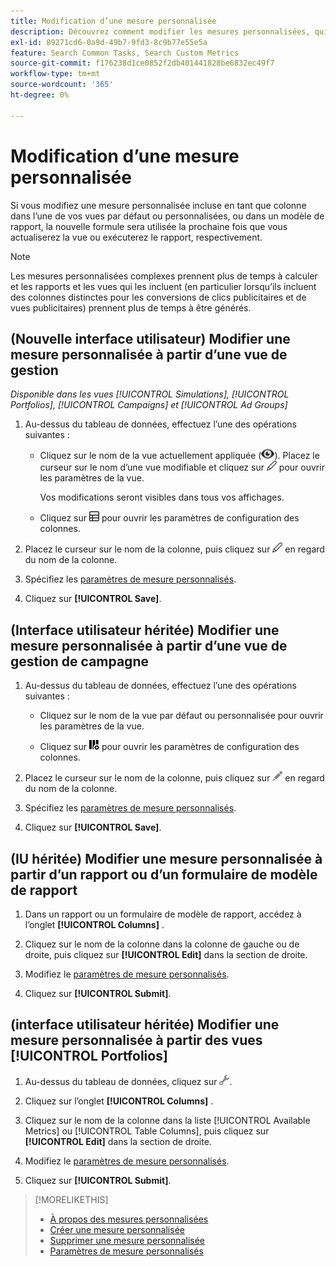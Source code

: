 ```yaml
---
title: Modification d’une mesure personnalisée
description: Découvrez comment modifier les mesures personnalisées, qui sont calculées à partir de mesures standard.
exl-id: 89271cd6-0a9d-49b7-9fd3-8c9b77e55e5a
feature: Search Common Tasks, Search Custom Metrics
source-git-commit: f176238d1ce0852f2db401441828be6832ec49f7
workflow-type: tm+mt
source-wordcount: '365'
ht-degree: 0%

---
```


# Modification d’une mesure personnalisée

Si vous modifiez une mesure personnalisée incluse en tant que colonne dans l’une de vos vues par défaut ou personnalisées, ou dans un modèle de rapport, la nouvelle formule sera utilisée la prochaine fois que vous actualiserez la vue ou exécuterez le rapport, respectivement.

>[!NOTE]
>
>Les mesures personnalisées complexes prennent plus de temps à calculer et les rapports et les vues qui les incluent (en particulier lorsqu’ils incluent des colonnes distinctes pour les conversions de clics publicitaires et de vues publicitaires) prennent plus de temps à être générés.

## (Nouvelle interface utilisateur) Modifier une mesure personnalisée à partir d’une vue de gestion

*Disponible dans les vues [!UICONTROL Simulations], [!UICONTROL Portfolios], [!UICONTROL Campaigns] et [!UICONTROL Ad Groups]*

1. Au-dessus du tableau de données, effectuez l’une des opérations suivantes :

   * Cliquez sur le nom de la vue actuellement appliquée (![Vue](/help/search-social-commerce/assets/view.png "Vue")). Placez le curseur sur le nom d’une vue modifiable et cliquez sur ![Modifier](/help/search-social-commerce/assets/edit-new.png "Modifier") pour ouvrir les paramètres de la vue.

     Vos modifications seront visibles dans tous vos affichages.

   * Cliquez sur ![Colonnes personnalisées](/help/search-social-commerce/assets/custom-columns-new.png "Colonnes personnalisées") pour ouvrir les paramètres de configuration des colonnes.

1. Placez le curseur sur le nom de la colonne, puis cliquez sur ![Modifier](/help/search-social-commerce/assets/edit-new.png "Modifier") en regard du nom de la colonne.

1. Spécifiez les [paramètres de mesure personnalisés](custom-metric-settings.md).

1. Cliquez sur **[!UICONTROL Save]**.

## (Interface utilisateur héritée) Modifier une mesure personnalisée à partir d’une vue de gestion de campagne

1. Au-dessus du tableau de données, effectuez l’une des opérations suivantes :

   * Cliquez sur le nom de la vue par défaut ou personnalisée pour ouvrir les paramètres de la vue.

   * Cliquez sur ![Colonnes personnalisées](/help/search-social-commerce/assets/custom-columns.png "Colonnes personnalisées") pour ouvrir les paramètres de configuration des colonnes.

1. Placez le curseur sur le nom de la colonne, puis cliquez sur ![Modifier](/help/search-social-commerce/assets/edit.png "Modifier") en regard du nom de la colonne.

1. Spécifiez les [paramètres de mesure personnalisés](custom-metric-settings.md).

1. Cliquez sur **[!UICONTROL Save]**.

## (IU héritée) Modifier une mesure personnalisée à partir d’un rapport ou d’un formulaire de modèle de rapport

1. Dans un rapport ou un formulaire de modèle de rapport, accédez à l’onglet **[!UICONTROL Columns]** .

1. Cliquez sur le nom de la colonne dans la colonne de gauche ou de droite, puis cliquez sur **[!UICONTROL Edit]** dans la section de droite.

1. Modifiez le [paramètres de mesure personnalisés](custom-metric-settings.md).

1. Cliquez sur **[!UICONTROL Submit]**.

## (interface utilisateur héritée) Modifier une mesure personnalisée à partir des vues [!UICONTROL Portfolios]

1. Au-dessus du tableau de données, cliquez sur ![Modifier la vue sélectionnée](/help/search-social-commerce/assets/view-settings.png "Modifier la vue sélectionnée").

1. Cliquez sur l’onglet **[!UICONTROL Columns]** .

1. Cliquez sur le nom de la colonne dans la liste [!UICONTROL Available Metrics] ou [!UICONTROL Table Columns], puis cliquez sur **[!UICONTROL Edit]** dans la section de droite.

1. Modifiez le [paramètres de mesure personnalisés](custom-metric-settings.md).

1. Cliquez sur **[!UICONTROL Submit]**.

>[!MORELIKETHIS]
>
>* [À propos des mesures personnalisées](custom-metric-about.md)
>* [Créer une mesure personnalisée](custom-metric-create.md)
>* [Supprimer une mesure personnalisée](custom-metric-delete.md)
>* [Paramètres de mesure personnalisés](custom-metric-settings.md)
